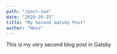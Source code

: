 ```yaml
---
path: "/post-two"
date: "2020-20-25"
title: "My Second Gatsby Post"
author: "Hoss"
---
```


This is my very second blog post in Gatsby
